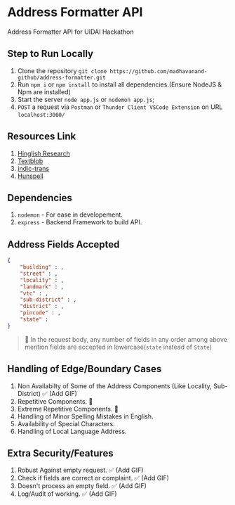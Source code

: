 # Address Formatter API

Address Formatter API for UIDAI Hackathon

## Step to Run Locally

1. Clone the repository `git clone https://github.com/madhavanand-github/address-formatter.git`
2. Run `npm i` or `npm install` to install all dependencies.(Ensure NodeJS & Npm are installed)
3. Start the server `node app.js` or `nodemon app.js`;
4. `POST` a request via `Postman` or `Thunder Client VSCode Extension` on URL `localhost:3000/`

## Resources Link

1. [Hinglish Research](https://medium.com/inspiredbrilliance/interpreting-hinglish-conversations-79dab7cabd47)
2. [Textblob](https://pypi.org/project/textblob/)
3. [indic-trans](https://github.com/libindic/indic-trans)
4. [Hunspell](https://pypi.org/project/hunspell/)

## Dependencies

1. `nodemon` - For ease in developement.
2. `express` - Backend Framework to build API.

## Address Fields Accepted

```json
{
	"building" : ,
	"street" : ,
	"locality" : ,
	"landmark" : ,
	"vtc" : ,
	"sub-district" : ,
	"district" : ,
	"pincode" : ,
	"state" : 
}
```

> 🛑 In the request body, any number of fields in any order among above mention fields are accepted in lowercase(`state` instead of `State`)

## Handling of Edge/Boundary Cases

1. Non Availabilty of Some of the Address Components (Like Locality, Sub-District) ✅ (Add GIF)
2. Repetitive Components. 🔁
3. Extreme Repetitive Components. 🔁
4. Handling of Minor Spelling Mistakes in English.
5. Availability of Special Characters.
6. Handling of Local Language Address.

## Extra Security/Features

1. Robust Against empty request. ✅ (Add GIF)
2. Check if fields are correct or complaint. ✅ (Add GIF)
3. Doesn't process an empty field. ✅ (Add GIF)
4. Log/Audit of working. ✅ (Add GIF)
